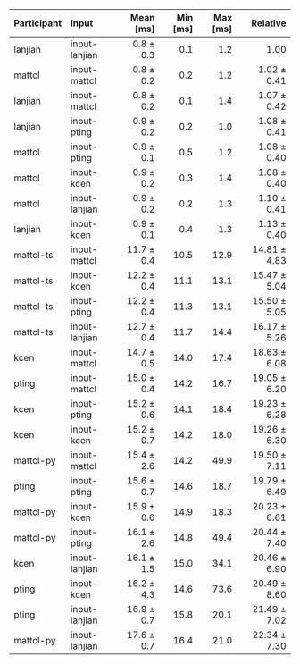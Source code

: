 | Participant | Input | Mean [ms] | Min [ms] | Max [ms] | Relative |
|:---|:---|---:|---:|---:|---:|
| lanjian | input-lanjian | 0.8 ± 0.3 | 0.1 | 1.2 | 1.00 |
| mattcl | input-mattcl | 0.8 ± 0.2 | 0.2 | 1.2 | 1.02 ± 0.41 |
| lanjian | input-mattcl | 0.8 ± 0.2 | 0.1 | 1.4 | 1.07 ± 0.42 |
| lanjian | input-pting | 0.9 ± 0.2 | 0.2 | 1.0 | 1.08 ± 0.41 |
| mattcl | input-pting | 0.9 ± 0.1 | 0.5 | 1.2 | 1.08 ± 0.40 |
| mattcl | input-kcen | 0.9 ± 0.2 | 0.3 | 1.4 | 1.08 ± 0.40 |
| mattcl | input-lanjian | 0.9 ± 0.2 | 0.2 | 1.3 | 1.10 ± 0.41 |
| lanjian | input-kcen | 0.9 ± 0.1 | 0.4 | 1.3 | 1.13 ± 0.40 |
| mattcl-ts | input-mattcl | 11.7 ± 0.4 | 10.5 | 12.9 | 14.81 ± 4.83 |
| mattcl-ts | input-kcen | 12.2 ± 0.4 | 11.1 | 13.1 | 15.47 ± 5.04 |
| mattcl-ts | input-pting | 12.2 ± 0.4 | 11.3 | 13.1 | 15.50 ± 5.05 |
| mattcl-ts | input-lanjian | 12.7 ± 0.4 | 11.7 | 14.4 | 16.17 ± 5.26 |
| kcen | input-mattcl | 14.7 ± 0.5 | 14.0 | 17.4 | 18.63 ± 6.08 |
| pting | input-mattcl | 15.0 ± 0.4 | 14.2 | 16.7 | 19.05 ± 6.20 |
| kcen | input-pting | 15.2 ± 0.6 | 14.1 | 18.4 | 19.23 ± 6.28 |
| kcen | input-kcen | 15.2 ± 0.7 | 14.2 | 18.0 | 19.26 ± 6.30 |
| mattcl-py | input-mattcl | 15.4 ± 2.6 | 14.2 | 49.9 | 19.50 ± 7.11 |
| pting | input-pting | 15.6 ± 0.7 | 14.6 | 18.7 | 19.79 ± 6.49 |
| mattcl-py | input-kcen | 15.9 ± 0.6 | 14.9 | 18.3 | 20.23 ± 6.61 |
| mattcl-py | input-pting | 16.1 ± 2.6 | 14.8 | 49.4 | 20.44 ± 7.40 |
| kcen | input-lanjian | 16.1 ± 1.5 | 15.0 | 34.1 | 20.46 ± 6.90 |
| pting | input-kcen | 16.2 ± 4.3 | 14.6 | 73.6 | 20.49 ± 8.60 |
| pting | input-lanjian | 16.9 ± 0.7 | 15.8 | 20.1 | 21.49 ± 7.02 |
| mattcl-py | input-lanjian | 17.6 ± 0.7 | 16.4 | 21.0 | 22.34 ± 7.30 |
